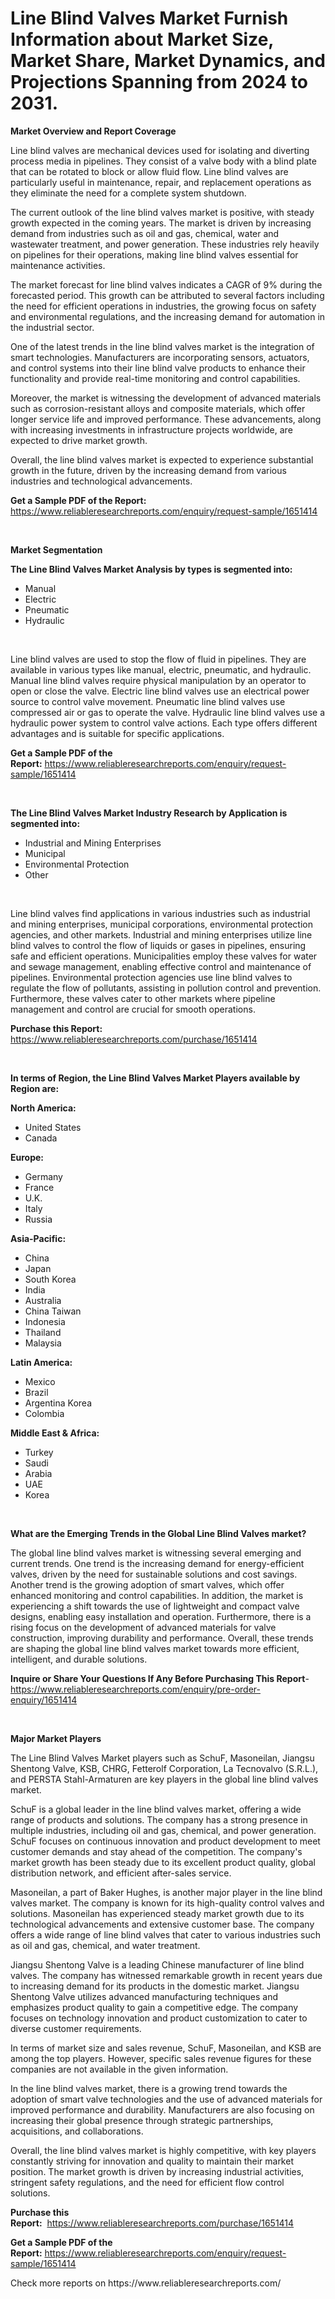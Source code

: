 <p><h1>Line Blind Valves Market Furnish Information about Market Size, Market Share, Market Dynamics, and Projections Spanning from 2024 to 2031.</h1></p><p><strong>Market Overview and Report Coverage</strong></p>
<p><p>Line blind valves are mechanical devices used for isolating and diverting process media in pipelines. They consist of a valve body with a blind plate that can be rotated to block or allow fluid flow. Line blind valves are particularly useful in maintenance, repair, and replacement operations as they eliminate the need for a complete system shutdown.</p><p>The current outlook of the line blind valves market is positive, with steady growth expected in the coming years. The market is driven by increasing demand from industries such as oil and gas, chemical, water and wastewater treatment, and power generation. These industries rely heavily on pipelines for their operations, making line blind valves essential for maintenance activities.</p><p>The market forecast for line blind valves indicates a CAGR of 9% during the forecasted period. This growth can be attributed to several factors including the need for efficient operations in industries, the growing focus on safety and environmental regulations, and the increasing demand for automation in the industrial sector.</p><p>One of the latest trends in the line blind valves market is the integration of smart technologies. Manufacturers are incorporating sensors, actuators, and control systems into their line blind valve products to enhance their functionality and provide real-time monitoring and control capabilities.</p><p>Moreover, the market is witnessing the development of advanced materials such as corrosion-resistant alloys and composite materials, which offer longer service life and improved performance. These advancements, along with increasing investments in infrastructure projects worldwide, are expected to drive market growth.</p><p>Overall, the line blind valves market is expected to experience substantial growth in the future, driven by the increasing demand from various industries and technological advancements.</p></p>
<p><strong>Get a Sample PDF of the Report:</strong> <a href="https://www.reliableresearchreports.com/enquiry/request-sample/1651414">https://www.reliableresearchreports.com/enquiry/request-sample/1651414</a></p>
<p>&nbsp;</p>
<p><strong>Market Segmentation</strong></p>
<p><strong>The Line Blind Valves Market Analysis by types is segmented into:</strong></p>
<p><ul><li>Manual</li><li>Electric</li><li>Pneumatic</li><li>Hydraulic</li></ul></p>
<p>&nbsp;</p>
<p><p>Line blind valves are used to stop the flow of fluid in pipelines. They are available in various types like manual, electric, pneumatic, and hydraulic. Manual line blind valves require physical manipulation by an operator to open or close the valve. Electric line blind valves use an electrical power source to control valve movement. Pneumatic line blind valves use compressed air or gas to operate the valve. Hydraulic line blind valves use a hydraulic power system to control valve actions. Each type offers different advantages and is suitable for specific applications.</p></p>
<p><strong>Get a Sample PDF of the Report:</strong>&nbsp;<a href="https://www.reliableresearchreports.com/enquiry/request-sample/1651414">https://www.reliableresearchreports.com/enquiry/request-sample/1651414</a></p>
<p>&nbsp;</p>
<p><strong>The Line Blind Valves Market Industry Research by Application is segmented into:</strong></p>
<p><ul><li>Industrial and Mining Enterprises</li><li>Municipal</li><li>Environmental Protection</li><li>Other</li></ul></p>
<p>&nbsp;</p>
<p><p>Line blind valves find applications in various industries such as industrial and mining enterprises, municipal corporations, environmental protection agencies, and other markets. Industrial and mining enterprises utilize line blind valves to control the flow of liquids or gases in pipelines, ensuring safe and efficient operations. Municipalities employ these valves for water and sewage management, enabling effective control and maintenance of pipelines. Environmental protection agencies use line blind valves to regulate the flow of pollutants, assisting in pollution control and prevention. Furthermore, these valves cater to other markets where pipeline management and control are crucial for smooth operations.</p></p>
<p><strong>Purchase this Report:</strong>&nbsp; <a href="https://www.reliableresearchreports.com/purchase/1651414">https://www.reliableresearchreports.com/purchase/1651414</a></p>
<p>&nbsp;</p>
<p><strong>In terms of Region, the Line Blind Valves Market Players available by Region are:</strong></p>
<p>
    <p> <strong> North America: </strong>
        <ul>
            <li>United States</li>
            <li>Canada</li>
        </ul>
        </p> 
    <p> <strong> Europe: </strong>
        <ul>
            <li>Germany</li>
            <li>France</li>
            <li>U.K.</li>
            <li>Italy</li>
            <li>Russia</li>
        </ul>
        </p> 
    <p> <strong> Asia-Pacific: </strong>
        <ul>
            <li>China</li>
            <li>Japan</li>
            <li>South Korea</li>
            <li>India</li>
            <li>Australia</li>
            <li>China Taiwan</li>
            <li>Indonesia</li>
            <li>Thailand</li>
            <li>Malaysia</li>
        </ul>
        </p> 
    <p> <strong> Latin America: </strong>
        <ul>
            <li>Mexico</li>
            <li>Brazil</li>
            <li>Argentina Korea</li>
            <li>Colombia</li>
        </ul>
        </p> 
    <p> <strong> Middle East & Africa: </strong>
        <ul>
            <li>Turkey</li>
            <li>Saudi</li>
            <li>Arabia</li>
            <li>UAE</li>
            <li>Korea</li>
        </ul>
    </p>
    </p>
<p>&nbsp;</p>
<p><strong>What are the Emerging Trends in the Global Line Blind Valves market?</strong></p>
<p><p>The global line blind valves market is witnessing several emerging and current trends. One trend is the increasing demand for energy-efficient valves, driven by the need for sustainable solutions and cost savings. Another trend is the growing adoption of smart valves, which offer enhanced monitoring and control capabilities. In addition, the market is experiencing a shift towards the use of lightweight and compact valve designs, enabling easy installation and operation. Furthermore, there is a rising focus on the development of advanced materials for valve construction, improving durability and performance. Overall, these trends are shaping the global line blind valves market towards more efficient, intelligent, and durable solutions.</p></p>
<p><strong>Inquire or Share Your Questions If Any Before Purchasing This Report</strong>- <a href="https://www.reliableresearchreports.com/enquiry/pre-order-enquiry/1651414">https://www.reliableresearchreports.com/enquiry/pre-order-enquiry/1651414</a></p>
<p>&nbsp;</p>
<p><strong>Major Market Players</strong></p>
<p><p>The Line Blind Valves Market players such as SchuF, Masoneilan, Jiangsu Shentong Valve, KSB, CHRG, Fetterolf Corporation, La Tecnovalvo (S.R.L.), and PERSTA Stahl-Armaturen are key players in the global line blind valves market. </p><p>SchuF is a global leader in the line blind valves market, offering a wide range of products and solutions. The company has a strong presence in multiple industries, including oil and gas, chemical, and power generation. SchuF focuses on continuous innovation and product development to meet customer demands and stay ahead of the competition. The company's market growth has been steady due to its excellent product quality, global distribution network, and efficient after-sales service. </p><p>Masoneilan, a part of Baker Hughes, is another major player in the line blind valves market. The company is known for its high-quality control valves and solutions. Masoneilan has experienced steady market growth due to its technological advancements and extensive customer base. The company offers a wide range of line blind valves that cater to various industries such as oil and gas, chemical, and water treatment.</p><p>Jiangsu Shentong Valve is a leading Chinese manufacturer of line blind valves. The company has witnessed remarkable growth in recent years due to increasing demand for its products in the domestic market. Jiangsu Shentong Valve utilizes advanced manufacturing techniques and emphasizes product quality to gain a competitive edge. The company focuses on technology innovation and product customization to cater to diverse customer requirements.</p><p>In terms of market size and sales revenue, SchuF, Masoneilan, and KSB are among the top players. However, specific sales revenue figures for these companies are not available in the given information.</p><p>In the line blind valves market, there is a growing trend towards the adoption of smart valve technologies and the use of advanced materials for improved performance and durability. Manufacturers are also focusing on increasing their global presence through strategic partnerships, acquisitions, and collaborations.</p><p>Overall, the line blind valves market is highly competitive, with key players constantly striving for innovation and quality to maintain their market position. The market growth is driven by increasing industrial activities, stringent safety regulations, and the need for efficient flow control solutions.</p></p>
<p><strong>Purchase this Report:</strong>&nbsp;&nbsp;<a href="https://www.reliableresearchreports.com/purchase/1651414">https://www.reliableresearchreports.com/purchase/1651414</a></p>
<p></p>
<p><strong>Get a Sample PDF of the Report:</strong>&nbsp;<a href="https://www.reliableresearchreports.com/enquiry/request-sample/1651414">https://www.reliableresearchreports.com/enquiry/request-sample/1651414</a></p>
<p>Check more reports on https://www.reliableresearchreports.com/</p>